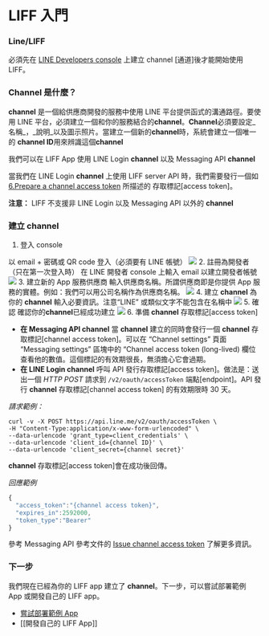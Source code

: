 # LIFF 入門

### Line/LIFF

必須先在 [LINE Developers console](https://developers.line.biz/console/%20) 上建立 channel \[通道\]後才能開始使用 LIFF。

### Channel 是什麼？

**channel** 是一個給供應商開發的服務中使用 LINE 平台提供函式的溝通路徑。要使用 LINE 平台，必須建立一個和你的服務結合的**channel**。**Channel**必須要設定_名稱_，_說明_以及圖示照片。當建立一個新的**channel**時，系統會建立一個唯一的 **channel ID**用來辨識這個**channel**

我們可以在 LIFF App 使用 LINE Login **channel** 以及 Messaging API **channel**

當我們在 LINE Login **channel** 上使用 LIFF server API 時，我們需要發行一個如 [6.Prepare a channel access token](https://developers.line.biz/en/docs/liff/getting-started/#preparing-channel-access-token) 所描述的 存取標記\[access token\]。

**注意：** LIFF 不支援非 LINE Login 以及 Messaging API 以外的 **channel**

### 建立 channel

1. 登入 console

以 email + 密碼或 QR code 登入（必須要有 LINE 帳號） ![](&&&SFLOCALFILEPATH&&&login-dialog-b0bc3091.png) 2. 註冊為開發者（只在第一次登入時） 在 LINE 開發者 console 上輸入 email 以建立開發者帳號 ![](&&&SFLOCALFILEPATH&&&developer-registration-58bb0070.png) 3. 建立新的 App 服務供應商 輸入供應商名稱。所謂供應商即是你提供 App 服務的實體。例如：我們可以用公司名稱作為供應商名稱。 ![](&&&SFLOCALFILEPATH&&&create-provider-9e37f3a8.png) 4. 建立 **channel** 為你的 **channel** 輸入必要資訊。注意“LINE” 或類似文字不能包含在名稱中 ![](&&&SFLOCALFILEPATH&&&create-channel-72cb7577.png) 5. 確認 確認你的**channel**已經成功建立 ![](&&&SFLOCALFILEPATH&&&console-home-b465d14d.png) 6. 準備 **channel** 存取標記\[access token\]

* **在 Messaging API channel** 當 **channel** 建立的同時會發行一個 **channel** 存取標記\[channel access token\]。可以在 “Channel settings” 頁面 “Messaging settings” 區塊中的 “Channel access token \(long-lived\) 欄位查看他的數值。這個標記的有效期很長，無須擔心它會過期。
* **在 LINE Login channel** 呼叫 API 發行存取標記\[access token\]。做法是：送出一個 _HTTP POST_ 請求到 `/v2/oauth/accessToken` 端點\[endpoint\]。API 發行 **channel** 存取標記\[channel access token\] 的有效期限時 30 天。

_請求範例：_

```text
curl -v -X POST https://api.line.me/v2/oauth/accessToken \
-H "Content-Type:application/x-www-form-urlencoded" \
--data-urlencode 'grant_type=client_credentials' \
--data-urlencode 'client_id={channel ID}' \
--data-urlencode 'client_secret={channel secret}'
```

**channel** 存取標記\[access token\]會在成功後回傳。

_回應範例_

```javascript
{
  "access_token":"{channel access token}",
  "expires_in":2592000,
  "token_type":"Bearer"
}
```

參考 Messaging API 參考文件的 [Issue channel access token](https://developers.line.biz/en/reference/messaging-api/#issue-channel-access-token) 了解更多資訊。

### 下一步

我們現在已經為你的 LIFF app 建立了 **channel**。下一步，可以嘗試部署範例 App 或開發自己的 LIFF app。

* [嘗試部署範例 App](https://developers.line.biz/en/docs/liff/trying-liff-app/)
* \[\[開發自己的 LIFF App\]\]

